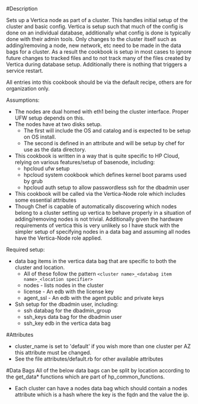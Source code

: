 #Description

Sets up a Vertica node as part of a cluster. This handles initial setup of the cluster and basic config.
Vertica is setup such that much of the config is done on an individual database, additionally what config is done
is typically done with their admin tools. Only changes to the cluster itself such as adding/removing a node, new network, etc
need to be made in the data bags for a cluster. As a result the cookbook is setup in most cases to ignore future changes
to tracked files and to not track many of the files created by Vertica during database setup. Additionally there is
nothing that triggers a service restart.

All entries into this cookbook should be via the default recipe, others are for organization only.

Assumptions:
  - The nodes are dual homed with eth1 being the cluster interface. Proper UFW setup depends on this.
  - The nodes have at two disks setup.
    - The first will include the OS and catalog and is expected to be setup on OS install.
    - The second is defined in an attribute and will be setup by chef for use as the data directory.
  - This cookbook is written in a way that is quite specific to HP Cloud, relying on various features/setup of basenode, including:
    - hpcloud ufw setup
    - hpcloud system cookbook which defines kernel boot params used by grub
    - hpcloud auth setup to allow passwordless ssh for the dbadmin user
  - This cookbook will be called via the Vertica-Node role which includes some essential attributes
  - Though Chef is capable of automatically discovering which nodes belong to a cluster setting up vertica to behave
    properly in a situation of adding/removing nodes is not trivial. Additionally given the hardware requirements of
    vertica this is very unlikely so I have stuck with the simpler setup of specifying nodes in a data bag and assuming
    all nodes have the Vertica-Node role applied.

Required setup:
  - data bag items in the vertica data bag that are specific to both the cluster and location.
    - All of these follow the pattern `<cluster name>_<databag item name>_<location specifier>`
    - nodes - lists nodes in the cluster
    - license - An edb with the license key
    - agent_ssl - An edb with the agent public and private keys
  - Ssh setup for the dbadmin user, including:
    - ssh databag for the dbadmin_group
    - ssh_keys data bag for the dbadmin user
    - ssh_key edb in the vertica data bag

#Attributes

  - cluster_name is set to 'default' if you wish more than one cluster per AZ this attribute must be changed.
  - See the file attributes/default.rb for other available attributes

#Data Bags
All of the below data bags can be split by location according to the get_data* functions which are part of hp_common_functions.
  - Each cluster can have a nodes data bag which should contain a nodes attribute which is a hash where the key is
    the fqdn and the value the ip.
